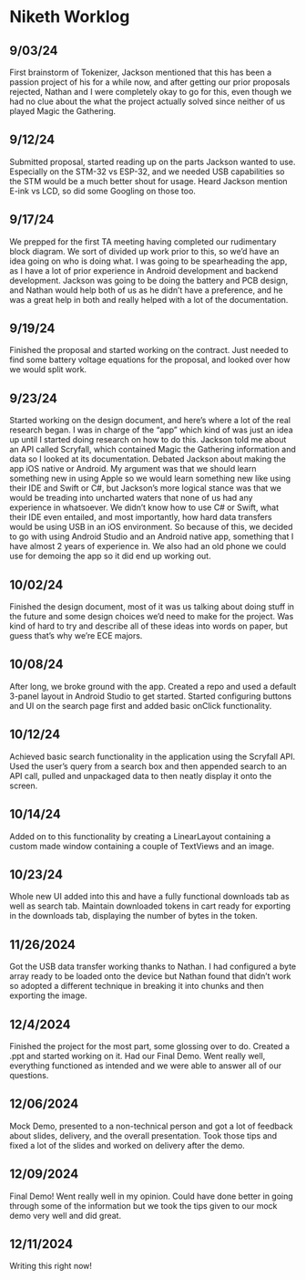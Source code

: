 # Niketh Worklog

## 9/03/24

First brainstorm of Tokenizer, Jackson mentioned that this has been a passion project of his for a while now, and after getting our prior proposals rejected, Nathan and I were completely okay to go for this, even though we had no clue about the what the project actually solved since neither of us played Magic the Gathering.

## 9/12/24

Submitted proposal, started reading up on the parts Jackson wanted to use. Especially on the STM-32 vs ESP-32, and we needed USB capabilities so the STM would be a much better shout for usage. Heard Jackson mention E-ink vs LCD, so did some Googling on those too.

## 9/17/24

We prepped for the first TA meeting having completed our rudimentary block diagram. We sort of divided up work prior to this, so we’d have an idea going on who is doing what. I was going to be spearheading the app, as I have a lot of prior experience in Android development and backend development. Jackson was going to be doing the battery and PCB design, and Nathan would help both of us as he didn’t have a preference, and he was a great help in both and really helped with a lot of the documentation.

## 9/19/24

Finished the proposal and started working on the contract. Just needed to find some battery voltage equations for the proposal, and looked over how we would split work.

## 9/23/24

Started working on the design document, and here’s where a lot of the real research began. I was in charge of the “app” which kind of was just an idea up until I started doing research on how to do this. Jackson told me about an API called Scryfall, which contained Magic the Gathering information and data so I looked at its documentation. Debated Jackson about making the app iOS native or Android. My argument was that we should learn something new in using Apple so we would learn something new like using their IDE and Swift or C#, but Jackson’s more logical stance was that we would be treading into uncharted waters that none of us had any experience in whatsoever. We didn’t know how to use C# or Swift, what their IDE even entailed, and most importantly, how hard data transfers would be using USB in an iOS environment. So because of this, we decided to go with using Android Studio and an Android native app, something that I have almost 2 years of experience in. We also had an old phone we could use for demoing the app so it did end up working out.


## 10/02/24

Finished the design document, most of it was us talking about doing stuff in the future and some design choices we’d need to make for the project. Was kind of hard to try and describe all of these ideas into words on paper, but guess that’s why we’re ECE majors.

## 10/08/24

After long, we broke ground with the app. Created a repo and used a default 3-panel layout in Android Studio to get started. Started configuring buttons and UI on the search page first and added basic onClick functionality.

## 10/12/24

Achieved basic search functionality in the application using the Scryfall API. Used the user’s query from a search box and then appended search to an API call, pulled and unpackaged data to then neatly display it onto the screen.

## 10/14/24

Added on to this functionality by creating a LinearLayout containing a custom made window containing a couple of TextViews and an image. 

## 10/23/24

Whole new UI added into this and have a fully functional downloads tab as well as search tab. Maintain downloaded tokens in cart ready for exporting in the downloads tab, displaying the number of bytes in the token.


## 11/26/2024

Got the USB data transfer working thanks to Nathan. I had configured a byte array ready to be loaded onto the device but Nathan found that didn’t work so adopted a different technique in breaking it into chunks and then exporting the image.

## 12/4/2024

Finished the project for the most part, some glossing over to do. Created a .ppt and started working on it. Had our Final Demo. Went really well, everything functioned as intended and we were able to answer all of our questions.

## 12/06/2024

Mock Demo, presented to a non-technical person and got a lot of feedback about slides, delivery, and the overall presentation. Took those tips and fixed a lot of the slides and worked on delivery after the demo.

## 12/09/2024

Final Demo! Went really well in my opinion. Could have done better in going through some of the information but we took the tips given to our mock demo very well and did great.

## 12/11/2024

Writing this right now!

